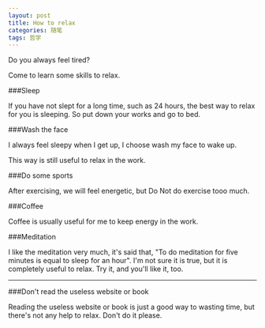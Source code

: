 ```yaml
---
layout: post
title: How to relax
categories: 随笔
tags: 哲学
---
```


Do you always feel tired? 

Come to learn some skills to relax.

###Sleep

If you have not slept for a long time, such as 24 hours, the best way to relax for you is sleeping. So put down your works and go to bed.

###Wash the face

I always feel sleepy when I get up, I choose wash my face to wake up.

This way is still useful to relax in the work.

###Do some sports

After exercising, we will feel energetic, but Do Not do exercise tooo much.

###Coffee

Coffee is usually useful for me to keep energy in the work.

###Meditation

I like the meditation very much, it's said that, "To do meditation for five minutes is equal to sleep for an hour". I'm not sure it is true, but it is completely useful to relax. Try it, and you'll like it, too.

***

###Don't read the useless website or book

Reading the useless website or book is just a good way to wasting time, but there's not  any help to relax. Don't do it please.